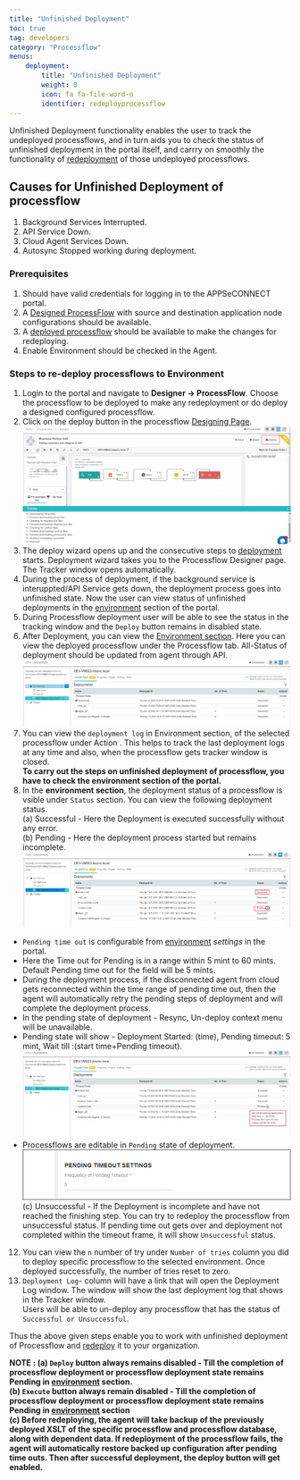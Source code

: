```yaml
---
title: "Unfinished Deployment"
toc: true
tag: developers
category: "Processflow"
menus: 
    deployment:
        title: "Unfinished Deployment"
        weight: 8
        icon: fa fa-file-word-o
        identifier: redeployprocessflow
---
```


Unfinished Deployment functionality enables the user to track the undeployed processflows, and in turn 
aids you to check the status of unfinished deployment in the portal itself, and carrry on smoothly the functionality of 
[redeployment](/processflow/redeploying-processflow/) of those undeployed processflows.  

## Causes for Unfinished Deployment of processflow 

1) Background Services Interrupted.  
2) API Service Down.  
2) Cloud Agent Services Down.    
3) Autosync Stopped working during deployment.  

### Prerequisites 

1.	Should have valid credentials for logging in to the APPSeCONNECT portal.    
2.  A [Designed ProcessFlow](/getting%20started/create-your-first-processflow/) with source and destination application node 
configurations should be available.    
3.  A [deployed processflow](/processflow/deploying-and-executing-processflow/) should be available to make the changes for redeploying.  
4.  Enable Environment should be checked in the Agent.      

### Steps to re-deploy processflows to Environment

1.	Login to the portal and navigate to **Designer -> ProcessFlow**. Choose the processflow to be deployed to make any redeployment or do deploy a designed configured processflow.   
2.	Click on the deploy button in the processflow [Designing Page](/processflow/designer-processflow/).   
![unfinished_deployment1](\staticfiles\processflow\media\unfinished_deployment1.png)    
3. The deploy wizard opens up and the consecutive steps to [deployment](/processflow/deploying-and-executing-processflow/) starts. Deployment wizard takes you to the Processflow Designer page. The Tracker window opens automatically.    
4. During the process of deployment, if the background service is interuppted/API Service gets down, the 
 deployment process goes into unfinished state. Now the user can view status of unfinished deployments 
 in the [environment](/deployment/Environment-Management/) section of the portal.     
5. During Processflow deployment user will be able to see the status in the tracking window and the `Deploy` button remains in disabled state.       
6.  After Deployment, you can view the [Environment section](/deployment/Environment-Management/). Here you can view the deployed processflow under the 
Processflow tab. All-Status of deployment should be updated from agent through API.    
![unfinished_deployment2](\staticfiles\processflow\media\unfinished_deployment2.png)          
7. You can view the `deployment log` in Environment section, of the selected processflow under Action . This helps 
to track the last deployment logs at any time and also, when the processflow gets tracker
 window is closed.    
**To carry out the steps on unfinished deployment of processflow, you have to check the environment section of the portal.** 
8. In the **environment section**, the deployment status of a processflow is vsible under `Status` section. You can view the following deployment status.      
(a) Successful - Here the Deployment is executed successfully without any error.    
(b) Pending - Here the deployment process started but remains incomplete.     
![unfinished_deployment3](\staticfiles\processflow\media\unfinished_deployment3.png)         
 * `Pending time out`  is configurable from [environment](/deployment/Environment-Management/) *settings* in the portal.   
 * Here the Time out for Pending is in a range within 5 mint to 60 mints. Default Pending time out 
   for the field will be 5 mints.    
 * During the deployment process, if the disconnected agent from cloud gets reconnected
 within the time range of pending time out, then the agent will automatically retry the pending 
 steps of deployment and will complete the deployment process.  
 * In the pending state of deployment - Resync, Un-deploy context menu will be unavailable.
 * Pending state will show -  Deployment Started: (time), Pending timeout: 5 mint, 
   Wait till :(start time+Pending timeout).
   ![pendingstatus](\staticfiles\processflow\media\pendingstatus.png)  
*  Processflows are editable in `Pending` state of deployment.     
![unfinished_deployment4](\staticfiles\processflow\media\unfinished_deployment4.png)        
(c) Unsuccessful - If the Deployment is incomplete and have not reached the finishing step. 
You can try to redeploy the processflow from unsuccessful status.
If pending time out gets over and deployment not completed within the timeout frame, 
it will show `Unsuccessful` status.       
12. You can view the `n` number of try  under `Number of tries` column you did to 
deploy specific processflow to the selected environment. Once deployed successfully, 
the number of tries reset to zero.  
13. `Deployment Log`- column will have a link that will open the Deployment Log window. 
The window will show the last deployment log that shows in the Tracker window.   
Users will be able to un-deploy any processflow that has the status of `Successful or Unsuccessful`. 
 
Thus the above given steps enable you to work with unfinished deployment of Processflow and [redeploy](/processflow/redeploying-processflow/)
it to your organization. 

**NOTE : (a) `Deploy` button always remains disabled - Till the completion of  processflow deployment or processflow deployment state remains Pending 
in [environment](/deployment/Environment-Management/) section.  
(b) `Execute` button always remain disabled -  Till the completion of  processflow deployment or processflow deployment state remains Pending 
in [environment](/deployment/Environment-Management/) section    
(c) Before redeploying, the agent will take backup of the previously 
deployed XSLT of the specific processflow and processflow database, along with dependent data. 
If redeployment of the processflow fails, the agent will automatically restore backed up 
configuration after pending time outs. Then after successful deployment, the deploy button
will get enabled.** 




 








